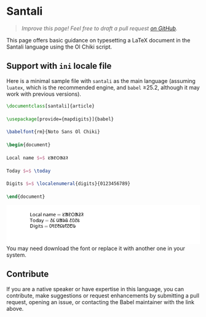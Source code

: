 # Santali

<blockquote>
  <p><em>Improve this page! Feel free to draft a pull request <a href="https://github.com/latex3/babel/tree/docs/docs">on GitHub</a>.</em></p>
</blockquote>

This page offers basic guidance on typesetting a LaTeX document in the
Santali language using the Ol Chiki script.

## Support with `ini` locale file

Here is a minimal sample file with `santali` as the main language
(assuming `luatex`, which is the recommended engine, and `babel` ≥25.2,
although it may work with previous versions).

```tex
\documentclass[santali]{article}

\usepackage[provide={mapdigits}]{babel}

\babelfont{rm}{Noto Sans Ol Chiki}

\begin{document}

Local name $=$ ᱥᱟᱱᱛᱟᱲᱤ

Today $=$ \today

Digits $=$ \localenumeral{digits}{0123456789}

\end{document}
```

![](../media/locale-santali.png)
You may need download the font or replace it with another one in your
system.

## Contribute

If you are a native speaker or have expertise in this language, you can
contribute, make suggestions or request enhancements by submitting a
pull request, opening an issue, or contacting the Babel maintainer with
the link above.